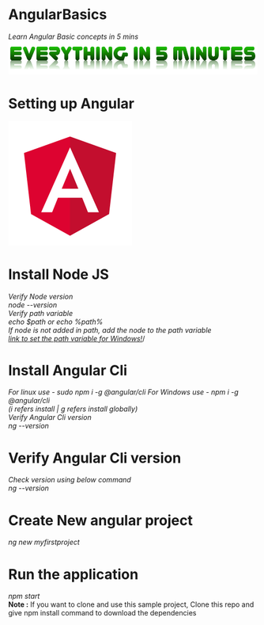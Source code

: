 # AngularBasics
*Learn Angular Basic concepts in 5 mins*
![Everything in 5 min](assets/everythingin5mins.png)
# Setting up Angular
![Angular](assets/angular.png)
# Install Node JS
*Verify Node version\
node --version\
Verify path variable\
echo $path or echo %path%\
If node is not added in path, add the node to the path variable\
[link to set the path variable for Windows!](https://helpdeskgeek.com/windows-10/add-windows-path-environment-variable/)*/
# Install Angular Cli
*For linux use - sudo npm i -g @angular/cli 
For Windows use - npm i -g @angular/cli\
(i refers install | g refers install globally)\
Verify Angular Cli version\
ng --version*
# Verify Angular Cli version
*Check version using below command \
ng --version*
# Create New angular project
*ng new myfirstproject*
# Run the application
*npm start*\
**Note :** If you want to clone and use this sample project, Clone this repo and give npm install command to download the dependencies

